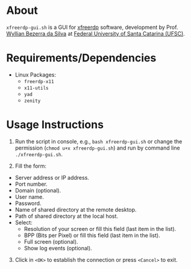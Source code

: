 # About 

`xfreerdp-gui.sh` is a GUI for [xfreerdp](<https://github.com/FreeRDP/FreeRDP>) software,
development by Prof. [Wyllian Bezerra da Silva](mailto:wyllianbs@gmail.com) at
[Federal University of Santa Catarina (UFSC)](<http://wyllian.prof.ufsc.br/>).


# Requirements/Dependencies

- Linux Packages:
  - `freerdp-x11`
  - `x11-utils`
  - `yad`
  - `zenity`


# Usage Instructions

1. Run the script in console, e.g., `bash xfreerdp-gui.sh` or change the permission (`chmod u+x xfreerdp-gui.sh`) and run by command line `./xfreerdp-gui.sh`.

2. Fill the form: 
  - Server address or IP address.
  - Port number.
  - Domain (optional).
  - User name.
  - Password.
  - Name of shared directory at the remote desktop.
  - Path of shared directory at the local host.
  - Select: 
    - Resolution of your screen or fill this field (last item in the list).
    - BPP (Bits per Pixel) or fill this field (last item in the list).
    - Full screen (optional).
    - Show log events (optional).
  
3. Click in `<OK>` to establish the connection or press `<Cancel>` to exit.
